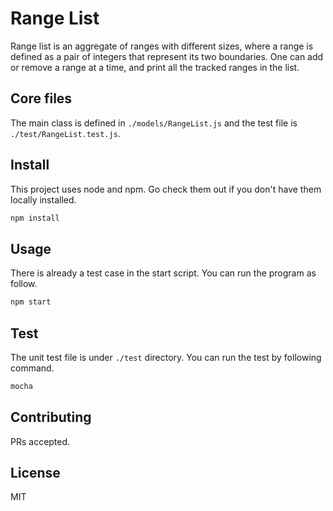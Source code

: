 # Range List

Range list is an aggregate of ranges with different sizes, where a range is defined as a pair of integers that represent its two boundaries. One can add or remove a range at a time, and print all the tracked ranges in the list. 

## Core files

The main class is defined in ```./models/RangeList.js``` and the test file is ```./test/RangeList.test.js```. 

## Install

This project uses node and npm. Go check them out if you don't have them locally installed.
```bash
npm install
```

## Usage

There is already a test case in the start script. You can run the program as follow.
```bash
npm start
```

## Test

The unit test file is under ```./test``` directory. You can run the test by following command.
```bash
mocha
```

## Contributing

PRs accepted.

## License

MIT